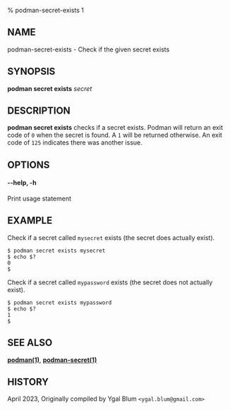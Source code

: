 % podman-secret-exists 1

## NAME

podman\-secret\-exists - Check if the given secret exists

## SYNOPSIS

**podman secret exists** _secret_

## DESCRIPTION

**podman secret exists** checks if a secret exists. Podman will return an exit code
of `0` when the secret is found. A `1` will be returned otherwise. An exit code of
`125` indicates there was another issue.

## OPTIONS

#### **--help**, **-h**

Print usage statement

## EXAMPLE

Check if a secret called `mysecret` exists (the secret does actually exist).

```
$ podman secret exists mysecret
$ echo $?
0
$
```

Check if a secret called `mypassword` exists (the secret does not actually exist).

```
$ podman secret exists mypassword
$ echo $?
1
$
```

## SEE ALSO

**[podman(1)](podman.1.md)**, **[podman-secret(1)](podman-secret.1.md)**

## HISTORY

April 2023, Originally compiled by Ygal Blum `<ygal.blum@gmail.com>`
